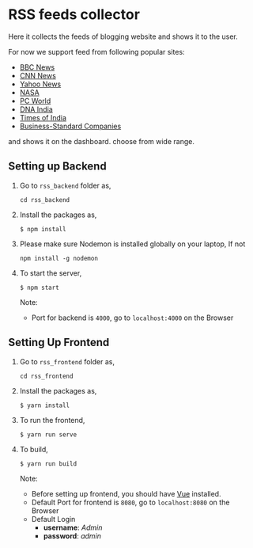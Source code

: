 # RSS feeds collector

Here it collects the feeds of blogging website and shows it to the user. 

For now we support feed from following popular sites:
- [BBC News](http://www.bbc.com/news)
- [CNN News](http://edition.cnn.com/world)
- [Yahoo News](https://www.yahoo.com/news/)
- [NASA](https://www.nasa.gov/multimedia/imagegallery/iotd.html)
- [PC World](https://www.pcworld.com/)
- [DNA India](http://www.dnaindia.com/)
- [Times of India](https://timesofindia.indiatimes.com/)
- [Business-Standard Companies](http://www.business-standard.com/companies)

and shows it on the dashboard. choose from wide range.

## Setting up Backend
1.  Go to `rss_backend` folder as,

    ```
    cd rss_backend
    ```

2. Install the packages as,
    ```
    $ npm install
    ```
3. Please make sure Nodemon is installed globally on your laptop,
    If not
    ```
    npm install -g nodemon
    ```
4.  To start the server,
    ```
    $ npm start 
    ```
    Note: 
    - Port for backend is `4000`, go to `localhost:4000` on the Browser

## Setting Up Frontend
1.  Go to `rss_frontend` folder as,

    ```
    cd rss_frontend
    ```
2. Install the packages as,
    ```
    $ yarn install
    ```
3.  To run the frontend,
    ```
    $ yarn run serve 
    ```
4.  To build,
    ```
    $ yarn run build 
    ```
    Note: 
    - Before setting up frontend, you should have [Vue](https://vuejs.org/v2/guide/installation.html) installed.
    - Default Port for frontend is `8080`, go to `localhost:8080` on the Browser
    - Default Login 
        - **username**: *Admin*
        - **password**: *admin*





